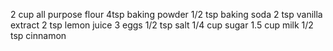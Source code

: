 2 cup all purpose flour
4tsp baking powder
1/2 tsp baking soda
2 tsp vanilla extract
2 tsp lemon juice
3 eggs
1/2 tsp salt
1/4 cup sugar
1.5 cup milk
1/2 tsp cinnamon